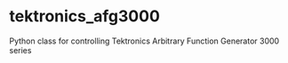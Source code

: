 # tektronics_afg3000
Python class for controlling Tektronics Arbitrary Function Generator 3000 series
